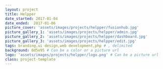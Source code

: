 ```yaml
---
layout: project
title: Helpper
date_started: 2017-01-04
date_ended:  2017-01-06
picture_cover: 'assets/images/projects/helpper/fusionhub.jpg' 
picture_gallery_1: 'assets/images/projects/helpper/admin.jpg' 
picture_gallery_2: 'assets/images/projects/helpper/dashboard.jpg' 
picture_gallery_3: 'assets/images/projects/helpper/edit.jpg' 
tags: branding,ui design,web development,php # , delimited
background: 0d5e95 # Can be a color or a picture url
logo: 'assets/images/projects/helpper/logo.png' # Can be a picture url or a name
class: project-template
---
```


<TODO>